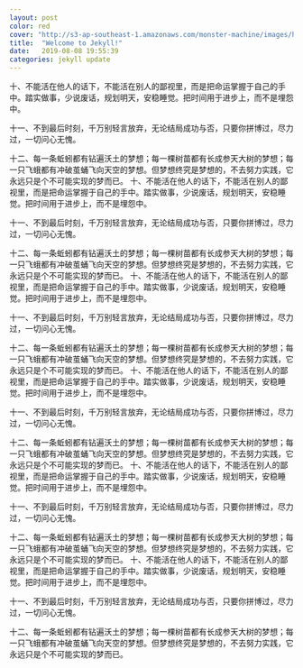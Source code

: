 ```yaml
---
layout: post
color: red
cover: "http://s3-ap-southeast-1.amazonaws.com/monster-machine/images/horssghonr-1436272011-Midas.jpg"
title:  "Welcome to Jekyll!"
date:   2019-08-08 19:55:39
categories: jekyll update
---
```

十、不能活在他人的话下，不能活在别人的鄙视里，而是把命运掌握于自己的手中。踏实做事，少说废话，规划明天，安稳睡觉。把时间用于进步上，而不是埋怨中。

十一、不到最后时刻，千万别轻言放弃，无论结局成功与否，只要你拼博过，尽力过，一切问心无愧。

十二、每一条蚯蚓都有钻遍沃土的梦想；每一棵树苗都有长成参天大树的梦想；每一只飞蛾都有冲破茧蛹飞向天空的梦想。但梦想终究是梦想的，不去努力实践，它永远只是个不可能实现的梦而已。
十、不能活在他人的话下，不能活在别人的鄙视里，而是把命运掌握于自己的手中。踏实做事，少说废话，规划明天，安稳睡觉。把时间用于进步上，而不是埋怨中。

十一、不到最后时刻，千万别轻言放弃，无论结局成功与否，只要你拼博过，尽力过，一切问心无愧。

十二、每一条蚯蚓都有钻遍沃土的梦想；每一棵树苗都有长成参天大树的梦想；每一只飞蛾都有冲破茧蛹飞向天空的梦想。但梦想终究是梦想的，不去努力实践，它永远只是个不可能实现的梦而已。
十、不能活在他人的话下，不能活在别人的鄙视里，而是把命运掌握于自己的手中。踏实做事，少说废话，规划明天，安稳睡觉。把时间用于进步上，而不是埋怨中。

十一、不到最后时刻，千万别轻言放弃，无论结局成功与否，只要你拼博过，尽力过，一切问心无愧。

十二、每一条蚯蚓都有钻遍沃土的梦想；每一棵树苗都有长成参天大树的梦想；每一只飞蛾都有冲破茧蛹飞向天空的梦想。但梦想终究是梦想的，不去努力实践，它永远只是个不可能实现的梦而已。
十、不能活在他人的话下，不能活在别人的鄙视里，而是把命运掌握于自己的手中。踏实做事，少说废话，规划明天，安稳睡觉。把时间用于进步上，而不是埋怨中。

十一、不到最后时刻，千万别轻言放弃，无论结局成功与否，只要你拼博过，尽力过，一切问心无愧。

十二、每一条蚯蚓都有钻遍沃土的梦想；每一棵树苗都有长成参天大树的梦想；每一只飞蛾都有冲破茧蛹飞向天空的梦想。但梦想终究是梦想的，不去努力实践，它永远只是个不可能实现的梦而已。
十、不能活在他人的话下，不能活在别人的鄙视里，而是把命运掌握于自己的手中。踏实做事，少说废话，规划明天，安稳睡觉。把时间用于进步上，而不是埋怨中。

十一、不到最后时刻，千万别轻言放弃，无论结局成功与否，只要你拼博过，尽力过，一切问心无愧。

十二、每一条蚯蚓都有钻遍沃土的梦想；每一棵树苗都有长成参天大树的梦想；每一只飞蛾都有冲破茧蛹飞向天空的梦想。但梦想终究是梦想的，不去努力实践，它永远只是个不可能实现的梦而已。
十、不能活在他人的话下，不能活在别人的鄙视里，而是把命运掌握于自己的手中。踏实做事，少说废话，规划明天，安稳睡觉。把时间用于进步上，而不是埋怨中。

十一、不到最后时刻，千万别轻言放弃，无论结局成功与否，只要你拼博过，尽力过，一切问心无愧。

十二、每一条蚯蚓都有钻遍沃土的梦想；每一棵树苗都有长成参天大树的梦想；每一只飞蛾都有冲破茧蛹飞向天空的梦想。但梦想终究是梦想的，不去努力实践，它永远只是个不可能实现的梦而已。
